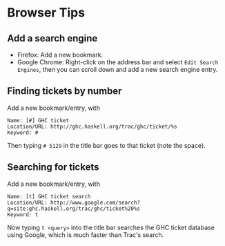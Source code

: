 # Browser Tips

## Add a search engine

- Firefox: Add a new bookmark.
- Google Chrome: Right-click on the address bar and select `Edit Search Engines`, then you can scroll down and add a new search engine entry.

## Finding tickets by number


Add a new bookmark/entry, with

```wiki
Name: [#] GHC ticket
Location/URL: http://ghc.haskell.org/trac/ghc/ticket/%s
Keyword: #
```


Then typing `# 5129` in the title bar goes to that ticket (note the
space).

## Searching for tickets


Add a new bookmark/entry, with

```wiki
Name: [t] GHC ticket search
Location/URL: http://www.google.com/search?q=site:ghc.haskell.org/trac/ghc/ticket%20%s
Keyword: t
```


Now typing `t <query>` into the title bar searches the GHC ticket
database using Google, which is much faster than Trac's search.
